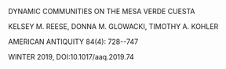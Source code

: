 DYNAMIC COMMUNITIES ON THE MESA VERDE CUESTA

KELSEY M. REESE, DONNA M. GLOWACKI, TIMOTHY A. KOHLER

AMERICAN ANTIQUITY 84(4): 728--747

WINTER 2019, DOI:10.1017/aaq.2019.74
